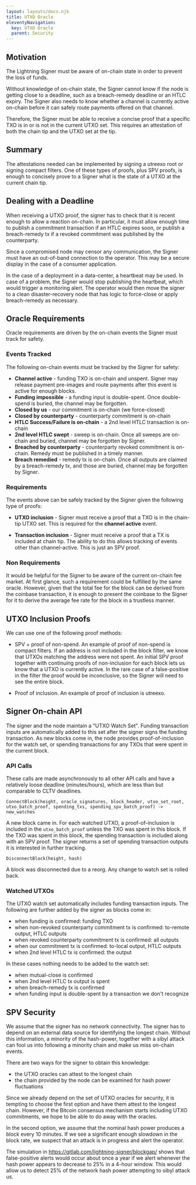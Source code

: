 ```yaml
---
layout: layouts/docs.njk
title: UTXO Oracle
eleventyNavigation:
  key: UTXO Oracle
  parent: Security
---
```



## Motivation

The Lightning Signer must be aware of on-chain state in order to prevent the loss of funds.

Without knowledge of on-chain state, the Signer cannot know if the node is getting close to a deadline, such as a breach-remedy deadline or an HTLC expiry.  The Signer also needs to know whether a channel is currently active on-chain before it can safely route payments offered on that channel.

Therefore, the Signer must be able to receive a concise proof that a specific TXO is in or is not in the current UTXO set.  This requires an attestation of both the chain tip and the UTXO set at the tip.

## Summary

The attestations needed can be implemented by signing a utreexo root or signing compact filters.  One of these types of proofs, plus SPV proofs, is enough to concisely prove to a Signer what is the state of a UTXO at the current chain tip.

## Dealing with a Deadline

When receiving a UTXO proof, the signer has to check that it is recent enough to allow a reaction on-chain.  In particular, it must allow enough time to publish a commitment transaction if an HTLC expires soon, or publish a breach-remedy tx if a revoked commitment was published by the counterparty.

Since a compromised node may censor any communication, the Signer must have an out-of-band connection to the operator.  This may be a secure display in the case of a consumer application.

In the case of a deployment in a data-center, a heartbeat may be used.  In case of a problem, the Signer would stop publishing the heartbeat, which would trigger a monitoring alert.  The operator would then move the signer to a clean disaster-recovery node that has logic to force-close or apply breach-remedy as necessary.

## Oracle Requirements

Oracle requirements are driven by the on-chain events the Signer must track for safety.

### Events Tracked

The following on-chain events must be tracked by the Signer for safety:

- **Channel active** - funding TXO is on-chain and unspent.  Signer may release payment pre-images and route payments after this event is active for enough blocks.
- **Funding impossible** - a funding input is double-spent.  Once double-spend is buried, the channel may be forgotten.
- **Closed by us** - our commitment is on-chain (we force-closed)
- **Closed by counterparty** - counterparty commitment is on-chain
- **HTLC Success/Failure is on-chain** - a 2nd level HTLC transaction is on-chain
- **2nd level HTLC swept** - sweep is on-chain.  Once all sweeps are on-chain and buried, channel may be forgotten by Signer.
- **Breached by counterparty** - counterparty revoked commitment is on-chain.  Remedy must be published in a timely manner.
- **Breach remedied** - remedy tx is on-chain.  Once all outputs are claimed by a breach-remedy tx, and those are buried, channel may be forgotten by Signer.

### Requirements

The events above can be safely tracked by the Signer given the following type of proofs:

- **UTXO inclusion** - Signer must receive a proof that a TXO is in the chain-tip UTXO set.  This is required for the **channel active** event.

- **Transaction inclusion** - Signer must receive a proof that a TX is included at chain tip.  The ability to do this allows tracking of events other than channel-active.  This is just an SPV proof.

### Non Requirements

It would be helpful for the Signer to be aware of the current on-chain fee market.  At first glance, such a requirement could be fulfilled by the same oracle.  However, given that the total fee for the block can be derived from the coinbase transaction, it is enough to present the coinbase to the Signer for it to derive the average fee rate for the block in a trustless manner.

## UTXO Inclusion Proofs

We can use one of the following proof methods:

- SPV + proof of non-spend.  An example of proof of non-spend is compact filters.  If an address is not included in the block filter, we know that UTXOs matching the address were not spent.  An initial SPV proof together with continuing proofs of non-inclusion for each block lets us know that a UTXO is currently active.  In the rare case of a false-positive in the filter the proof would be inconclusive, so the Signer will need to see the entire block.

- Proof of inclusion.  An example of proof of inclusion is utreexo.

## Signer On-chain API

The signer and the node maintain a "UTXO Watch Set".  Funding transaction inputs are automatically added to this set after the signer signs the funding transaction. As new blocks come in, the node provides proof-of-inclusion for the watch set, or spending transactions for any TXOs that were spent in the current block.

### API Calls

These calls are made asynchronously to all other API calls and have a relatively loose deadline (minutes/hours), which are less than but comparable to CLTV deadlines.

`ConnectBlock(height, oracle_signatures, block_header, utxo_set_root, utxo_batch_proof, spending_txs, spending_spv_batch_proof) -> new_watches`

A new block came in.  For each watched UTXO, a proof-of-inclusion is included in the `utxo_batch_proof` unless the TXO was spent in this block. If the TXO was spent in this block, the spending transaction is included along with an SPV proof. The signer returns a set of spending transaction outputs it is interested in further tracking.

`DisconnectBlock(height, hash)`

A block was disconnected due to a reorg.  Any change to watch set is rolled back.

### Watched UTXOs

The UTXO watch set automatically includes funding transaction inputs.  The following are further added by the signer as blocks come in:

- when funding is confirmed: funding TXO
- when non-revoked counterparty commitment tx is confirmed: to-remote output, HTLC outputs
- when revoked counterparty commitment tx is confirmed: all outputs
- when our commitment tx is confirmed: to-local output, HTLC outputs
- when 2nd level HTLC tx is confirmed: the output

In these cases nothing needs to be added to the watch set:

- when mutual-close is confirmed
- when 2nd level HTLC tx output is spent
- when breach-remedy tx is confirmed
- when funding input is double-spent by a transaction we don't recognize

## SPV Security

We assume that the signer has no network connectivity.  The signer has to depend on an external data source for identifying the longest chain.  Without this information, a minority of the hash-power, together with a sibyl attack can fool us into following a minority chain and make us miss on-chain events.

There are two ways for the signer to obtain this knowledge:

- the UTXO oracles can attest to the longest chain
- the chain provided by the node can be examined for hash power fluctuations

Since we already depend on the set of UTXO oracles for security, it is tempting to choose the first option and have them attest to the longest chain.  However, if the Bitcoin consensus mechanism starts including UTXO commitments, we hope to be able to do away with the oracles.

In the second option, we assume that the nominal hash power produces a block every 10 minutes.  If we see a significant enough slowdown in the block rate, we suspect that an attack is in progress and alert the operator.

The simulation in https://gitlab.com/lightning-signer/blockgap/ shows that false-positive alerts would occur about once a year if we alert whenever the hash power appears to decrease to 25% in a 4-hour window.  This would allow us to detect 25% of the network hash power attempting to sibyl attack us.
